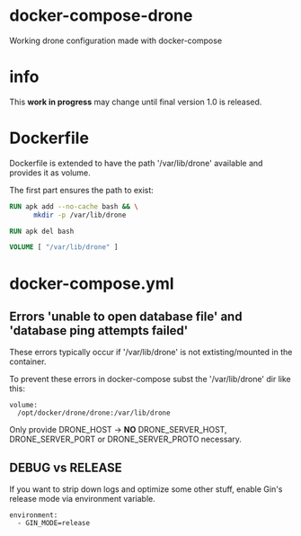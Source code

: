 # docker-compose-drone
Working drone configuration made with docker-compose

# info
This **work in progress** may change until final version 1.0 is released.

# Dockerfile

Dockerfile is extended to have the path '/var/lib/drone' available and provides it as volume.

The first part ensures the path to exist:

```Dockerfile
RUN apk add --no-cache bash && \
      mkdir -p /var/lib/drone

RUN apk del bash
```

```Dockerfile
VOLUME [ "/var/lib/drone" ]
```

# docker-compose.yml

## Errors 'unable to open database file' and 'database ping attempts failed'
These errors typically occur if '/var/lib/drone' is not extisting/mounted in the container.

To prevent these errors in docker-compose subst the '/var/lib/drone' dir like this:

```docker-compose
volume:
  /opt/docker/drone/drone:/var/lib/drone
```

Only provide DRONE_HOST -> **NO** DRONE_SERVER_HOST, DRONE_SERVER_PORT or DRONE_SERVER_PROTO necessary.

## DEBUG vs RELEASE

If you want to strip down logs and optimize some other stuff, enable Gin's release mode via environment variable.

```docker-compose
environment:
  - GIN_MODE=release
```  